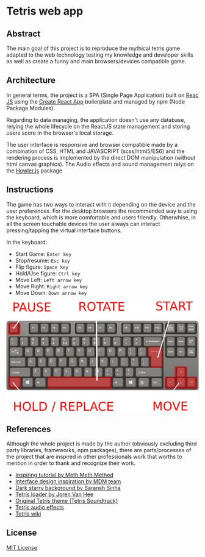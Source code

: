 # Tetris web app

## Abstract

The main goal of this project is to reproduce the mythical tetris game adapted to the web technology testing my knowledge and developer skills as well as create a funny and main browsers/devices compatible game.

## Architecture

In general terms, the project is a SPA (Single Page Application) built on [Reac JS](https://reactjs.org/) using the [Create React App](https://create-react-app.dev/) boilerplate and managed by npm (Node Package Modules).

Regarding to data managing, the application doesn't use any database, relying the whole lifecycle on the ReactJS state management and storing users score in the browser's local storage.

The user interface is responsive and browser compatible made by a combination of CSS, HTML and JAVASCRIPT (scss/html5/ES6) and the rendering process is implemented by the direct DOM manipulation (without html canvas graphics). The Audio effects and sound management relys on the [Howler.js](https://howlerjs.com/) package

## Instructions

The game has two ways to interact with it depending on the device and the user preferences.
For the desktop browsers the recommended way is using the keyboard, which is more comfortable and users friendly. Otherwhise, in all the screen touchable devices the user always can interact pressing/tapping the virtual interface buttons.

In the keyboard:

- Start Game: `Enter key`
- Stop/resume: `Esc key`
- Flip figure: `Space key`
- Hold/Use figure: `Ctrl key`
- Move Left: `Left arrow key`
- Move Right: `Right arrow key`
- Move Down: `Down arrow key`

![](src/images/instructions.png)

## References

Although the whole project is made by the author (obviously excluding third party libraries, frameworks, npm packages), there are parts/processes of the project that are inspired in other professionals work that worths to mention in order to thank and recognize their work.

- [Inspiring tutorial by Meth Meth Method](https://www.youtube.com/watch?v=H2aW5V46khA)
- [Interface design inspiration by MDM team](dribbble.com/mdm_ooo)
- [Dark starry background by Saransh Sinha](linkedin.com/in/saranshsinha)
- [Tetris loader by Joren Van Hee](https://github.com/JorenVanHee)
- [Original Tetris theme (Tetris Soundtrack)](https://www.youtube.com/watch?v=NmCCQxVBfyM)
- [Tetris audio effects](https://www.findsounds.com/ISAPI/search.dll?keywords=tetris)
- [Tetris wiki](https://tetris.wiki)

## License

[MIT License](https://en.wikipedia.org/wiki/MIT_License)
